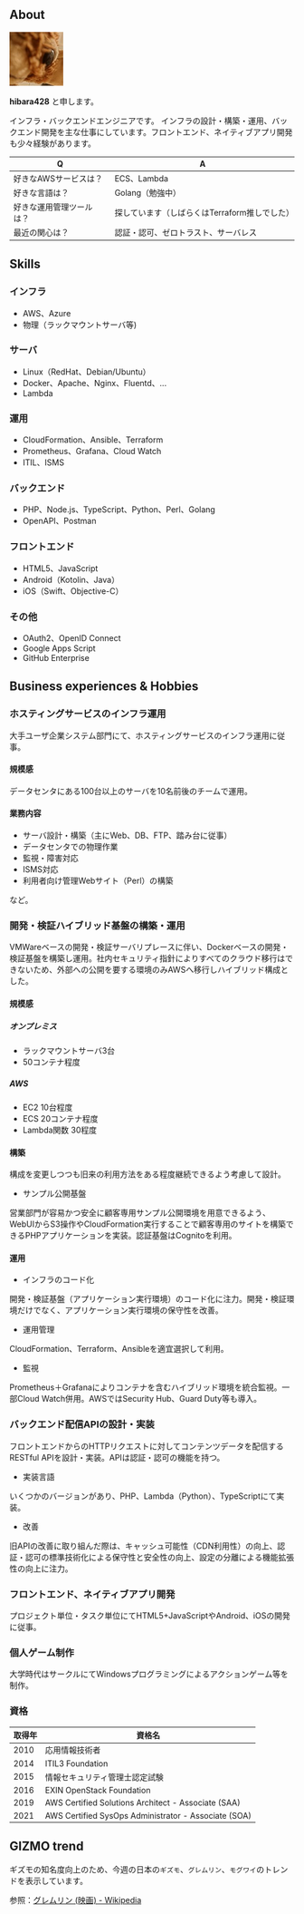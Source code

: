 ## About

![img/gizmo-icon.jpg](img/gizmo-icon.jpg)

**hibara428** と申します。

インフラ・バックエンドエンジニアです。
インフラの設計・構築・運用、バックエンド開発を主な仕事にしています。フロントエンド、ネイティブアプリ開発も少々経験があります。

| Q | A |
| --- | --- |
| 好きなAWSサービスは？ | ECS、Lambda |
| 好きな言語は？ | Golang（勉強中） |
| 好きな運用管理ツールは？ | 探しています（しばらくはTerraform推しでした） |
| 最近の関心は？ | 認証・認可、ゼロトラスト、サーバレス |

## Skills

### インフラ

- AWS、Azure
- 物理（ラックマウントサーバ等)

### サーバ

- Linux（RedHat、Debian/Ubuntu）
- Docker、Apache、Nginx、Fluentd、...
- Lambda

### 運用

- CloudFormation、Ansible、Terraform
- Prometheus、Grafana、Cloud Watch
- ITIL、ISMS

### バックエンド

- PHP、Node.js、TypeScript、Python、Perl、Golang
- OpenAPI、Postman

### フロントエンド

- HTML5、JavaScript
- Android（Kotolin、Java）
- iOS（Swift、Objective-C）

### その他

- OAuth2、OpenID Connect
- Google Apps Script
- GitHub Enterprise

## Business experiences & Hobbies

### ホスティングサービスのインフラ運用

大手ユーザ企業システム部門にて、ホスティングサービスのインフラ運用に従事。

#### 規模感

データセンタにある100台以上のサーバを10名前後のチームで運用。

#### 業務内容

- サーバ設計・構築（主にWeb、DB、FTP、踏み台に従事）
- データセンタでの物理作業
- 監視・障害対応
- ISMS対応
- 利用者向け管理Webサイト（Perl）の構築

など。

### 開発・検証ハイブリッド基盤の構築・運用

VMWareベースの開発・検証サーバリプレースに伴い、Dockerベースの開発・検証基盤を構築し運用。社内セキュリティ指針によりすべてのクラウド移行はできないため、外部への公開を要する環境のみAWSへ移行しハイブリッド構成とした。

#### 規模感

##### オンプレミス

- ラックマウントサーバ3台
- 50コンテナ程度

##### AWS

- EC2 10台程度
- ECS 20コンテナ程度
- Lambda関数 30程度

#### 構築

構成を変更しつつも旧来の利用方法をある程度継続できるよう考慮して設計。

- サンプル公開基盤

営業部門が容易かつ安全に顧客専用サンプル公開環境を用意できるよう、WebUIからS3操作やCloudFormation実行することで顧客専用のサイトを構築できるPHPアプリケーションを実装。認証基盤はCognitoを利用。

#### 運用

- インフラのコード化

開発・検証基盤（アプリケーション実行環境）のコード化に注力。開発・検証環境だけでなく、アプリケーション実行環境の保守性を改善。

- 運用管理

CloudFormation、Terraform、Ansibleを適宜選択して利用。

- 監視

Prometheus＋Grafanaによりコンテナを含むハイブリッド環境を統合監視。一部Cloud Watch併用。AWSではSecurity Hub、Guard Duty等も導入。

### バックエンド配信APIの設計・実装

フロントエンドからのHTTPリクエストに対してコンテンツデータを配信するRESTful APIを設計・実装。APIは認証・認可の機能を持つ。

- 実装言語

いくつかのバージョンがあり、PHP、Lambda（Python）、TypeScriptにて実装。

- 改善

旧APIの改善に取り組んだ際は、キャッシュ可能性（CDN利用性）の向上、認証・認可の標準技術化による保守性と安全性の向上、設定の分離による機能拡張性の向上に注力。

### フロントエンド、ネイティブアプリ開発

プロジェクト単位・タスク単位にてHTML5+JavaScriptやAndroid、iOSの開発に従事。

### 個人ゲーム制作

大学時代はサークルにてWindowsプログラミングによるアクションゲーム等を制作。

### 資格

| 取得年 | 資格名 |
| --- | --- |
| 2010 | 応用情報技術者 |
| 2014 | ITIL3 Foundation |
| 2015 | 情報セキュリティ管理士認定試験 |
| 2016 | EXIN OpenStack Foundation |
| 2019 | AWS Certified Solutions Architect - Associate (SAA) |
| 2021 | AWS Certified SysOps Administrator - Associate (SOA) |

## GIZMO trend

ギズモの知名度向上のため、今週の日本の`ギズモ`、`グレムリン`、`モグワイ`のトレンドを表示しています。

参照：[グレムリン \(映画\) \- Wikipedia](https://ja.wikipedia.org/wiki/%E3%82%B0%E3%83%AC%E3%83%A0%E3%83%AA%E3%83%B3_(%E6%98%A0%E7%94%BB))

<script type="text/javascript" src="https://ssl.gstatic.com/trends_nrtr/2674_RC03/embed_loader.js"></script> <script type="text/javascript"> trends.embed.renderExploreWidget("TIMESERIES", {"comparisonItem":[{"keyword":"ギズモ","geo":"JP","time":"now 7-d"},{"keyword":"グレムリン","geo":"JP","time":"now 7-d"},{"keyword":"モグワイ","geo":"JP","time":"now 7-d"}],"category":0,"property":""}, {"exploreQuery":"date=now%207-d&geo=JP&q=%E3%82%AE%E3%82%BA%E3%83%A2,%E3%82%B0%E3%83%AC%E3%83%A0%E3%83%AA%E3%83%B3,%E3%83%A2%E3%82%B0%E3%83%AF%E3%82%A4","guestPath":"https://trends.google.co.jp:443/trends/embed/"}); </script>
